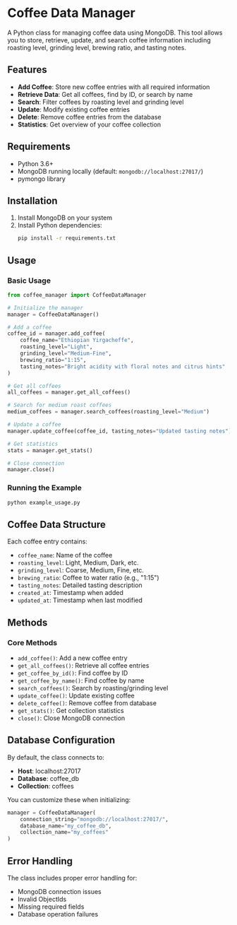 # Coffee Data Manager

A Python class for managing coffee data using MongoDB. This tool allows you to store, retrieve, update, and search coffee information including roasting level, grinding level, brewing ratio, and tasting notes.

## Features

- **Add Coffee**: Store new coffee entries with all required information
- **Retrieve Data**: Get all coffees, find by ID, or search by name
- **Search**: Filter coffees by roasting level and grinding level
- **Update**: Modify existing coffee entries
- **Delete**: Remove coffee entries from the database
- **Statistics**: Get overview of your coffee collection

## Requirements

- Python 3.6+
- MongoDB running locally (default: `mongodb://localhost:27017/`)
- pymongo library

## Installation

1. Install MongoDB on your system
2. Install Python dependencies:
   ```bash
   pip install -r requirements.txt
   ```

## Usage

### Basic Usage

```python
from coffee_manager import CoffeeDataManager

# Initialize the manager
manager = CoffeeDataManager()

# Add a coffee
coffee_id = manager.add_coffee(
    coffee_name="Ethiopian Yirgacheffe",
    roasting_level="Light",
    grinding_level="Medium-Fine",
    brewing_ratio="1:15",
    tasting_notes="Bright acidity with floral notes and citrus hints"
)

# Get all coffees
all_coffees = manager.get_all_coffees()

# Search for medium roast coffees
medium_coffees = manager.search_coffees(roasting_level="Medium")

# Update a coffee
manager.update_coffee(coffee_id, tasting_notes="Updated tasting notes")

# Get statistics
stats = manager.get_stats()

# Close connection
manager.close()
```

### Running the Example

```bash
python example_usage.py
```

## Coffee Data Structure

Each coffee entry contains:
- `coffee_name`: Name of the coffee
- `roasting_level`: Light, Medium, Dark, etc.
- `grinding_level`: Coarse, Medium, Fine, etc.
- `brewing_ratio`: Coffee to water ratio (e.g., "1:15")
- `tasting_notes`: Detailed tasting description
- `created_at`: Timestamp when added
- `updated_at`: Timestamp when last modified

## Methods

### Core Methods
- `add_coffee()`: Add a new coffee entry
- `get_all_coffees()`: Retrieve all coffee entries
- `get_coffee_by_id()`: Find coffee by ID
- `get_coffee_by_name()`: Find coffee by name
- `search_coffees()`: Search by roasting/grinding level
- `update_coffee()`: Update existing coffee
- `delete_coffee()`: Remove coffee from database
- `get_stats()`: Get collection statistics
- `close()`: Close MongoDB connection

## Database Configuration

By default, the class connects to:
- **Host**: localhost:27017
- **Database**: coffee_db
- **Collection**: coffees

You can customize these when initializing:

```python
manager = CoffeeDataManager(
    connection_string="mongodb://localhost:27017/",
    database_name="my_coffee_db",
    collection_name="my_coffees"
)
```

## Error Handling

The class includes proper error handling for:
- MongoDB connection issues
- Invalid ObjectIds
- Missing required fields
- Database operation failures
